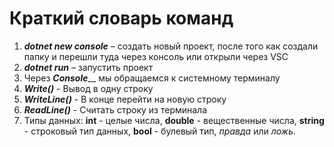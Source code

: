 # Краткий словарь команд

1. *__dotnet new console__* – создать новый проект, после того как создали папку и перешли туда через консоль или открыли через VSC
2. *__dotnet run__* – запустить проект
3. Через *__Console__*__ мы обращаемся к системному
терминалу
4. *__Write()__* -  Вывод в одну строку
5. *__WriteLine()__* - В конце перейти на новую строку
6. *__ReadLine()__* - Считать строку из терминала
7. Типы данных: __int__ - целые числа, __double__ - вещественные числа, __string__ - строковый тип данных,
__bool__ - булевый тип, *правда* или *ложь*. 